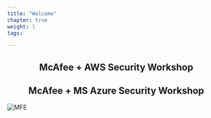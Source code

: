 ```yaml
---
title: "Welcome"
chapter: true
weight: 1
tags:

---
```


<div style="text-align: center"><h2>McAfee + AWS Security Workshop</h2></div>
<div style="text-align: center"><h2>McAfee + MS Azure Security Workshop</h2></div>

![MFE](images/mfe/mfecloudlogo.jpg)

